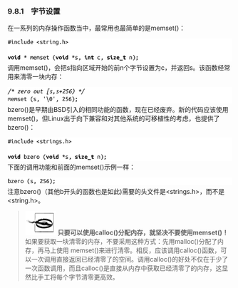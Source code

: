 ### 9.8.1　字节设置

在一系列的内存操作函数当中，最常用也最简单的是memset()：



![450.png](../images/450.png)
调用memset()，会把s指向区域开始的前n个字节设置为c，并返回s。该函数经常用来清零一块内存：



![451.png](../images/451.png)
bzero()是早期由BSD引入的相同功能的函数，现在已经废弃。新的代码应该使用memset()，但Linux出于向下兼容和对其他系统的可移植性的考虑，也提供了bzero()：



![452.png](../images/452.png)
下面的调用功能和前面的memset()示例一样：



![453.png](../images/453.png)
注意bzero()（其他b开头的函数也是如此)需要的头文件是<strings.h>，而不是<string.h>。

> <img class="my_markdown" src="../images/2.png" style="width:69px;  height: 54px; "/> **只要可以使用calloc()分配内存，就坚决不要使用memset()！**
> 如果要获取一块清零的内存，不要采用这种方式：先用malloc()分配了内存，再马上使用 memset()来进行清零。相反，应该调用calloc()函数，可以一次调用直接返回已经清零了的空间。调用calloc()的好处不仅在于少了一次函数调用，而且calloc()是直接从内存中获取已经清零了的内存，这显然比手工将每个字节清零更高效。

